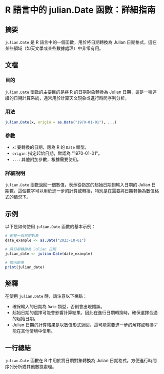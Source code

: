 <!--
Meta Description: # R 語言中的 julian.Date 函數：詳細指南 ## 摘要 `julian.Date` 是 R 語言中的一個函數，用於將日期轉換為 Julian 日期格式，這在某些領域（如天文學或某些數據處理）中非常有用。 ## 文檔 ### 目的 `julian.Date` 函數的主要目的是將 R 的日...
Meta Keywords: julian, date, 日期格式, origin, 1970
-->

# R 語言中的 julian.Date 函數：詳細指南

## 摘要
`julian.Date` 是 R 語言中的一個函數，用於將日期轉換為 Julian 日期格式，這在某些領域（如天文學或某些數據處理）中非常有用。

## 文檔
### 目的
`julian.Date` 函數的主要目的是將 R 的日期對象轉換為 Julian 日期，這是一種連續的日期計算系統，通常用於計算天文現象或進行時間序列分析。

### 用法
```R
julian.Date(x, origin = as.Date("1970-01-01"), ...)
```

### 參數
- `x`: 要轉換的日期，應為 R 的 `Date` 類型。
- `origin`: 指定起始日期，默認為 "1970-01-01"。
- `...`: 其他附加參數，根據需要使用。

### 詳細說明
`julian.Date` 函數返回一個數值，表示從指定的起始日期到輸入日期的 Julian 日期數。這個數字可以用於進一步的計算或轉換，特別是在需要將日期轉換為數值格式的情況下。

## 示例
以下是如何使用 `julian.Date` 函數的基本示例：

```R
# 創建一個日期對象
date_example <- as.Date("2023-10-01")

# 將日期轉換為 Julian 日期
julian_date <- julian.Date(date_example)

# 顯示結果
print(julian_date)
```

## 解釋
在使用 `julian.Date` 時，請注意以下幾點：
- 確保輸入的日期為 `Date` 類型，否則會出現錯誤。
- 起始日期的選擇可能會影響計算結果，因此在進行日期轉換時，確保選擇合適的起始日期。
- Julian 日期的計算結果是以數值形式返回，這可能需要進一步的解釋或轉換才能在其他情境中使用。

## 一行總結
`julian.Date` 函數在 R 中用於將日期對象轉換為 Julian 日期格式，方便進行時間序列分析或其他數據處理。